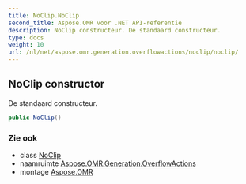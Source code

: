 ```yaml
---
title: NoClip.NoClip
second_title: Aspose.OMR voor .NET API-referentie
description: NoClip constructeur. De standaard constructeur.
type: docs
weight: 10
url: /nl/net/aspose.omr.generation.overflowactions/noclip/noclip/
---
```

## NoClip constructor

De standaard constructeur.

```csharp
public NoClip()
```

### Zie ook

* class [NoClip](../)
* naamruimte [Aspose.OMR.Generation.OverflowActions](../../noclip/)
* montage [Aspose.OMR](../../../)


